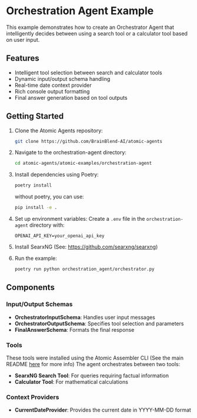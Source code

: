 # Orchestration Agent Example

This example demonstrates how to create an Orchestrator Agent that intelligently decides between using a search tool or a calculator tool based on user input.

## Features
- Intelligent tool selection between search and calculator tools
- Dynamic input/output schema handling
- Real-time date context provider
- Rich console output formatting
- Final answer generation based on tool outputs

## Getting Started

1. Clone the Atomic Agents repository:
   ```bash
   git clone https://github.com/BrainBlend-AI/atomic-agents
   ```

2. Navigate to the orchestration-agent directory:
   ```bash
   cd atomic-agents/atomic-examples/orchestration-agent
   ```

3. Install dependencies using Poetry:
   ```bash
   poetry install
   ```
   without poetry, you can use:
   ```bash
   pip install -e .
   ```

4. Set up environment variables:
   Create a `.env` file in the `orchestration-agent` directory with:
   ```env
   OPENAI_API_KEY=your_openai_api_key
   ```

5. Install SearxNG (See: https://github.com/searxng/searxng)

6. Run the example:
   ```bash
   poetry run python orchestration_agent/orchestrator.py
   ```

## Components

### Input/Output Schemas

- **OrchestratorInputSchema**: Handles user input messages
- **OrchestratorOutputSchema**: Specifies tool selection and parameters
- **FinalAnswerSchema**: Formats the final response

### Tools
These tools were installed using the Atomic Assembler CLI (See the main README [here](../../README.md) for more info)
The agent orchestrates between two tools:
- **SearxNG Search Tool**: For queries requiring factual information
- **Calculator Tool**: For mathematical calculations

### Context Providers

- **CurrentDateProvider**: Provides the current date in YYYY-MM-DD format
